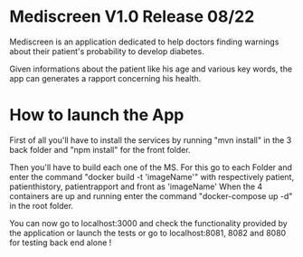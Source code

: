 # Mediscreen V1.0 Release 08/22

Mediscreen is an application dedicated to help doctors finding warnings about their patient's probability to develop diabetes. 

Given informations about the patient like his age and various key words, the app can generates a rapport concerning his health.  

# How to launch the App

First of all you'll have to install the services by running "mvn install" in the 3 back folder and "npm install" for the front folder. 

Then you'll have to build each one of the MS. For this go to each Folder and enter the command "docker build -t 'imageName'" with respectively patient, patienthistory, patientrapport and front as 'imageName'
When the 4 containers are up and running enter the command "docker-compose up -d" in the root folder. 

You can now go to localhost:3000 and check the functionality provided by the application or launch the tests or go to localhost:8081, 8082 and 8080 for testing back end alone ! 
